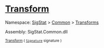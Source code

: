 # [Transform](./TangentExtraction-100663596.md)

Namespace: [SigStat]() > [Common](./../../README.md) > [Transforms](./../README.md)

Assembly: SigStat.Common.dll

<sub>[Transform](./TangentExtraction-100663596.md) ( [`Signature`](./../../Signature.md) signature )</sub>              <sub></sub>

